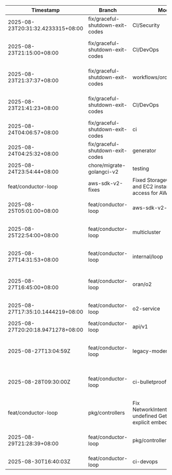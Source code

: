 | Timestamp | Branch | Module | Summary |
|-----------|---------|---------|---------|
| 2025-08-23T20:31:32.4233315+08:00 | fix/graceful-shutdown-exit-codes | CI/Security | Fixed Go dependency security scan failures with resilient network handling |
| 2025-08-23T21:15:00+08:00 | fix/graceful-shutdown-exit-codes | CI/DevOps | Fixed golangci-lint configurations across all workflows to use v6 action with v1.61.0 |
| 2025-08-23T21:37:37+08:00 | fix/graceful-shutdown-exit-codes | workflows/orchestration | Enhanced GitHub Actions orchestration with resilient error handling, SBOM fixes, and self-healing workflows |
| 2025-08-23T21:41:23+08:00 | fix/graceful-shutdown-exit-codes | CI/DevOps | Updated golangci-lint to v1.62.0 across all workflows to fix Go 1.24 compatibility issues |
| 2025-08-24T04:06:57+08:00 | fix/graceful-shutdown-exit-codes | ci | fix quality-gate exit 127 via gocyclo auto-install |
| 2025-08-24T04:25:32+08:00 | fix/graceful-shutdown-exit-codes | generator | fix regex syntax; add tests; make Go 1.24.1 build green |
| 2025-08-24T23:54:44+08:00 | chore/migrate-golangci-v2 | testing | Implemented build tags for test separation |
 | feat/conductor-loop | aws-sdk-v2-fixes | Fixed StorageClass usage and EC2 instance field access for AWS SDK v2
2025-08-25T05:01:00+08:00 | feat/conductor-loop | aws-sdk-v2-fixes | Fixed StorageClass usage and EC2 instance field access for AWS SDK v2
| 2025-08-25T22:54:00+08:00 | feat/conductor-loop | multicluster | Fixed Kubernetes API issues: removed unused imports causing compilation failures
| 2025-08-27T14:31:53+08:00 | feat/conductor-loop | internal/loop | Fixed context leak issues by adding defer cancel calls for all timeout contexts |
| 2025-08-27T16:45:00+08:00 | feat/conductor-loop | oran/o2 | Comprehensive O2 service implementation fixes: interface signatures, pointer handling, ResourceStatus unification |
| 2025-08-27T17:35:10.1444219+08:00 | feat/conductor-loop | o2-service | Fixed all O2 IMS compilation errors and tests |
| 2025-08-27T20:20:18.9471278+08:00 | feat/conductor-loop | api/v1 | Fixed missing Namespace field errors by using GetNamespace() method |
| 2025-08-27T13:04:59Z | feat/conductor-loop | legacy-modernization | Cleaned deprecated rand.Seed, fixed type collisions, resolved unused parameter issues |
| 2025-08-28T09:30:00Z | feat/conductor-loop | ci-bulletproof-system | Comprehensive CI verification system with automated fixes, progress tracking, PR monitoring, and rollback safety |
 | feat/conductor-loop | pkg/controllers | Fix NetworkIntentAuthDecorator undefined Get method by explicit embedding access
2025-08-29T21:28:39+08:00 | feat/conductor-loop | pkg/controllers | Fix NetworkIntentAuthDecorator undefined Get method by explicit embedding access
| 2025-08-30T16:40:03Z | feat/conductor-loop | ci-devops | fix GHCR 403 auth errors with 2025 practices |
